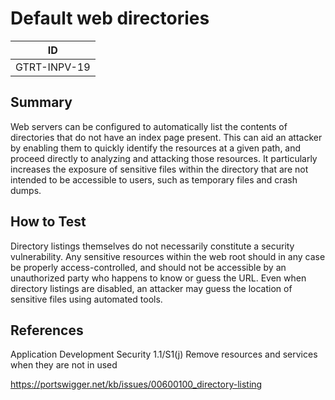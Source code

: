 # Default web directories

|ID          |
|------------|
|GTRT-INPV-19|

## Summary

Web servers can be configured to automatically list the contents of directories that do not have an index page present. This can aid an attacker by enabling them to quickly identify the resources at a given path, and proceed directly to analyzing and attacking those resources. It particularly increases the exposure of sensitive files within the directory that are not intended to be accessible to users, such as temporary files and crash dumps.

## How to Test

Directory listings themselves do not necessarily constitute a security vulnerability. Any sensitive resources within the web root should in any case be properly access-controlled, and should not be accessible by an unauthorized party who happens to know or guess the URL. Even when directory listings are disabled, an attacker may guess the location of sensitive files using automated tools.

## References

Application Development Security 1.1/S1(j) Remove resources and services when they are not in used

https://portswigger.net/kb/issues/00600100_directory-listing
